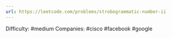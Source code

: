 ```yaml
---
url: https://leetcode.com/problems/strobogrammatic-number-ii
---
```


Difficulty: #medium
Companies: #cisco #facebook #google